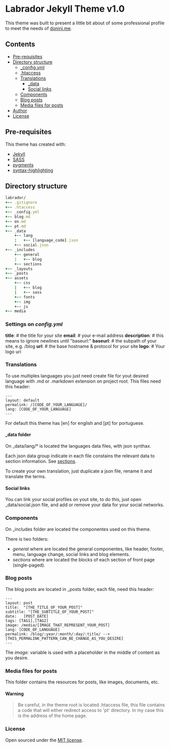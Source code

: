 # Labrador Jekyll Theme v1.0

This theme was built to present a little bit about of some professional profile to meet the needs of [donini.me](http://donini.me).

## Contents

- [Pre-requisites](#pre-requisites)
- [Directory structure](#directory-structure)
    - [_config.yml](#settings-on-configyml)
    - [.htaccess](#warning)
    - [Translations](#translations)
        - [_data](#_data-folder)
        - [Social links](#social-links)
    - [Components](#components)
    - [Blog posts](#blog-posts)
    - [Media files for posts](#media-files-for-posts)
- [Author](#author)
- [License](#license)


## Pre-requisites

This theme has created with:
- [Jekyll](https://jekyllrb.com/)
- [SASS](http://sass-lang.com)
- [pygments](https://jekyllrb.com/docs/templates/)
- [syntax-highlighting](http://jekyll-windows.juthilo.com/3-syntax-highlighting/)

## Directory structure

``` ruby
labrador/
+-- .gitignore
+-- .htaccess
+-- _config.yml
+-- blog.md
+-- en.md
+-- pt.md
+-- _data
    +-- lang
    ¦   +-- [language_code].json 
    +-- social.json
+-- _includes
    +-- general
    ¦   +-- blog
    +-- sections
+-- _layouts
+-- _posts
+-- assets
    +-- css
    |   +-- blog
    |   +-- sass
    +-- fonts
    +-- img
    +-- js
+-- media
```


### Settings on _config.yml_

**title**: # the title for your site
**email**: # your e-mail address
**description**: # this means to ignore newlines until "baseurl:"
**baseurl**: # the subpath of your site, e.g. /blog
**url**:  # the base hostname & protocol for your site
**logo**: # Your logo uri

### Translations

To use multiples languages you just need create file for yout desired language with .md or .markdown extension on project root. This files need this header:
```
---
layout: default
permalink: /[CODE_OF_YOUR_LANGUAGE]/
lang: [CODE_OF_YOUR_LANGUAGE]
---
```

For default this theme has [en] for english and [pt] for portuguese.

#### _data folder
On _data/lang/* is located the languages data files, with json synthax.

Each json data group indicate in each file constains the relevant data to section information. See [sections](#sections).

To create your own translation, just duplicate a json file, rename it and translate the terms.

#### Social links

You can link your social profiles on yout site, to do this, just open _data/social.json file, and add or remove your data for your social networks.

### Components

On _includes folder are located the componentes used on this theme.

There is two folders:
* _general_ where are located the general componentes, like header, footer, menu, language change, social links and blog elements.
* _sections_ where are located the blocks of each section of front page (single-paged).

### Blog posts

The blog posts are located in _posts folder, each file, need this header:
```
---
layout: post
title:  "[THE_TITLE_OF_YOUR_POST]"
subtitle: "[THE_SUBTITLE_OF_YOUR_POST]"
date:   [POST_DATE]
tags: [TAG1],[TAG2]
image: /media/[IMAGE_THAT_REPRESENT_YOUR_POST]
lang: [CODE_OF_LANGUAGE]
permalink: /blog/:year/:month/:day/:title/ --> [THIS_PERMALINK_PATTERN_CAN_BE_CHANGE_AS_YOU_DESIRE]
---
```

The _image:_ variable is used with a placeholder in the middle of content as you desire.

### Media files for posts

This folder contains the resources for posts, like images, documents, etc.

#### Warning

> Be careful, in the theme root is located .htaccess file, this file contains a code that will either redirect access to 'pt' directory. In my case this is the address of the home page.

### License

Open sourced under the [MIT license](https://github.com/donini/labrador-jekyll-theme/blob/master/LICENSE.md).
